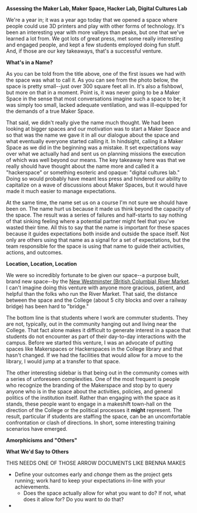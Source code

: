 **Assessing the Maker Lab, Maker Space, Hacker Lab, Digital Cultures Lab**

We're a year in; it was a year ago today that we opened a space where people could use 3D printers and play with other forms of technology. It's been an interesting year with more valleys than peaks, but one that we've learned a  lot from. We got lots of great press, met some really interesting and engaged people, and kept a few students employed doing fun stuff. And, if those are our key takeaways, that's a successful venture.  

**What's in a Name?**

As you can be told from the title above, one of the first issues we had with the space was what to call it. As you can see from the photo below, the space is pretty small--just over 300 square feet all in. It's also a fishbowl, but more on that in a moment. Point is, it was never going to be a Maker Space in the sense that most conversations imagine such a space to be; it was simply too small, lacked adequate ventilation, and was ill-equipped for the demands of a true Maker Space. 

That said, we didn't really give the name much thought. We had been looking at bigger spaces and our motivation was to start a Maker Space and so that was the name we gave it in all our dialogue about the space and what eventually everyone started calling it. In hindsight, calling it a Maker Space as we did in the beginning was a mistake. It set expectations way over what we actually had and sent us on planning missions the execution of which was well beyond our means. The key takeaway here was that we really should have thought about the name more and called it a "hackerspace" or something esoteric and opaque: "digital cultures lab." Doing so would probably have meant less press and hindered our ability to capitalize on a wave of discussions about Maker Spaces, but it would have made it much easier to manage expectations. 

At the same time, the name set us on a course I'm not sure we should have been on. The name hurt us because it made us think beyond the capacity of the space. The result was a series of failures and half-starts to say nothing of that sinking feeling where a potential partner might feel that you've wasted their time. All this to say that the name is important for these spaces because it guides expectations both inside and outside the space itself. Not only are others using that name as a signal for a set of expectations, but the team responsible for the space is using that name to guide their activities, actions, and outcomes. 

**Location, Location, Location**

We were so incredibly fortunate to be given our space--a purpose built, brand new space--by the [New Westminster (British Columbia) River Market](http://rivermarket.ca/). I can't imagine doing this venture with anyone more gracious, patient, and helpful than the folks who run the River Market. That said, the distance between the space and the College (about 5 city blocks and over a railway bridge) has been hard to "bridge." 

The bottom line is that students where I work are commuter students. They are not, typically, out in the community hanging out and living near the College. That fact alone makes it difficult to generate interest in a space that students do not encounter as part of their day-to-day interactions with the campus. Before we started this venture, I was an advocate of putting spaces like Makerspaces or Hackerspaces in the College library and that hasn't changed. If we had the facilities that would allow for a move to the library, I would jump at a transfer to that space.

The other interesting sidebar is that being out in the community comes with a series of unforeseen complexities. One of the most frequent is people who recognize the branding of the Makerspace and stop by to query anyone who is in the space about the activities, policies, and general politics of the institution itself. Rather than engaging with the space as it stands, these people want to engage in a makeshift town-hall on the direction of the College or the political processes it **might** represent. The result, particular if students are staffing the space, can be an uncomfortable confrontation or clash of directions. In short, some interesting training scenarios have emerged.

**Amorphicisms and "Others"** 




**What We'd Say to Others**

THIS NEEDS ONE OF THOSE ARROW DOCUMENTS LIKE BRENNA MAKES

- Define your outcomes early and *change* them as the project gets running; work hard to keep your expectations in-line with your achievements. 
	- Does the space actually allow for what you want to do? If not, what does it allow for? Do you want to do that? 
- 

